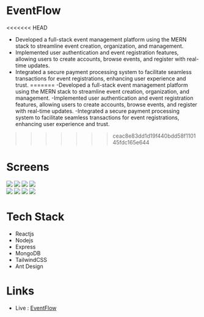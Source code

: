 # EventFlow

<<<<<<< HEAD
- Developed a full-stack event management platform using the MERN stack to streamline event creation, organization, and management.
- Implemented user authentication and event registration features, allowing users to create accounts, browse events, and register with real-time updates.
- Integrated a secure payment processing system to facilitate seamless transactions for event registrations, enhancing user experience and trust.
=======
-Developed a full-stack event management platform using the MERN stack to streamline event creation, organization, and management.
-Implemented user authentication and event registration features, allowing users to create accounts, browse events, and register with real-time updates.
-Integrated a secure payment processing system to facilitate seamless transactions for event registrations, enhancing user experience and trust.
>>>>>>> ceac8e83dd1d19f440bdd58f110145fdc165e644

# Screens

![](https://res.cloudinary.com/dgqnvrab1/image/upload/v1726558646/EventFlow/Screenshot_25_fgbpo2.png)
![](https://res.cloudinary.com/dgqnvrab1/image/upload/v1726558645/EventFlow/Screenshot_12_xogmgy.png)
![](https://res.cloudinary.com/dgqnvrab1/image/upload/v1726558649/EventFlow/Screenshot_13_ezfjs2.png)
![](https://res.cloudinary.com/dgqnvrab1/image/upload/v1726558645/EventFlow/Screenshot_14_y2zxzn.png)  
![](https://res.cloudinary.com/dgqnvrab1/image/upload/v1726558645/EventFlow/Screenshot_21_stvlio.png)
![](https://res.cloudinary.com/dgqnvrab1/image/upload/v1726558644/EventFlow/Screenshot_22_cigk8k.png)
![](https://res.cloudinary.com/dgqnvrab1/image/upload/v1726558644/EventFlow/Screenshot_23_yokeju.png)
![](https://res.cloudinary.com/dgqnvrab1/image/upload/v1726558645/EventFlow/Screenshot_24_llbwcs.png)

# Tech Stack

- Reactjs
- Nodejs
- Express
- MongoDB
- TailwindCSS
- Ant Design

# Links

- Live : [EventFlow](https://event-flow-swart.vercel.app)
